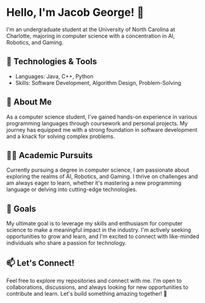 # Hello, I'm Jacob George! 👋

I'm an undergraduate student at the University of North Carolina at Charlotte, majoring in computer science with a concentration in AI, Robotics, and Gaming.

## 🔧 Technologies & Tools
- Languages: Java, C++, Python
- Skills: Software Development, Algorithm Design, Problem-Solving

## 🌱 About Me
As a computer science student, I've gained hands-on experience in various programming languages through coursework and personal projects. My journey has equipped me with a strong foundation in software development and a knack for solving complex problems.

## 👨‍💻 Academic Pursuits
Currently pursuing a degree in computer science, I am passionate about exploring the realms of AI, Robotics, and Gaming. I thrive on challenges and am always eager to learn, whether it's mastering a new programming language or delving into cutting-edge technologies.

## 🚀 Goals
My ultimate goal is to leverage my skills and enthusiasm for computer science to make a meaningful impact in the industry. I'm actively seeking opportunities to grow and learn, and I'm excited to connect with like-minded individuals who share a passion for technology.

## 📫 Let's Connect!
Feel free to explore my repositories and connect with me. I'm open to collaborations, discussions, and always looking for new opportunities to contribute and learn. Let's build something amazing together! 🌟

